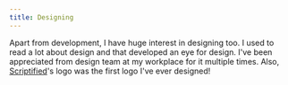 ```yaml
---
title: Designing
--- 
```

Apart from development, I have huge interest in designing too. I used to read a lot about design and that developed an eye for design. I've been appreciated from design team at my workplace for it multiple times. Also, [Scriptified](https://scriptified.dev/)'s logo was the first logo I've ever designed!
